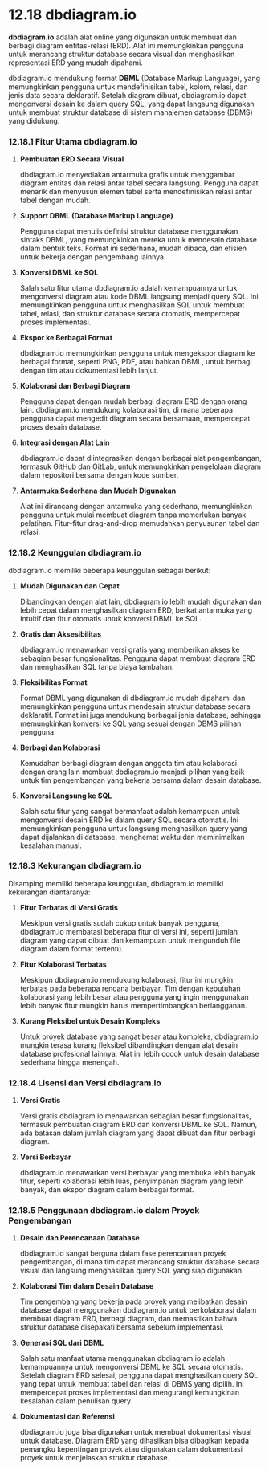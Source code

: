 # 12.18 **dbdiagram.io**

**dbdiagram.io** adalah alat online yang digunakan untuk membuat dan berbagi diagram entitas-relasi (ERD). Alat ini memungkinkan pengguna untuk merancang struktur database secara visual dan menghasilkan representasi ERD yang mudah dipahami. 

dbdiagram.io mendukung format **DBML** (Database Markup Language), yang memungkinkan pengguna untuk mendefinisikan tabel, kolom, relasi, dan jenis data secara deklaratif. Setelah diagram dibuat, dbdiagram.io dapat mengonversi desain ke dalam query SQL, yang dapat langsung digunakan untuk membuat struktur database di sistem manajemen database (DBMS) yang didukung.

### **12.18.1 Fitur Utama dbdiagram.io**

1. **Pembuatan ERD Secara Visual**
    
    dbdiagram.io menyediakan antarmuka grafis untuk menggambar diagram entitas dan relasi antar tabel secara langsung. Pengguna dapat menarik dan menyusun elemen tabel serta mendefinisikan relasi antar tabel dengan mudah.
    
2. **Support DBML (Database Markup Language)**
    
    Pengguna dapat menulis definisi struktur database menggunakan sintaks DBML, yang memungkinkan mereka untuk mendesain database dalam bentuk teks. Format ini sederhana, mudah dibaca, dan efisien untuk bekerja dengan pengembang lainnya.
    
3. **Konversi DBML ke SQL**
    
    Salah satu fitur utama dbdiagram.io adalah kemampuannya untuk mengonversi diagram atau kode DBML langsung menjadi query SQL. Ini memungkinkan pengguna untuk menghasilkan SQL untuk membuat tabel, relasi, dan struktur database secara otomatis, mempercepat proses implementasi.
    
4. **Ekspor ke Berbagai Format**
    
    dbdiagram.io memungkinkan pengguna untuk mengekspor diagram ke berbagai format, seperti PNG, PDF, atau bahkan DBML, untuk berbagi dengan tim atau dokumentasi lebih lanjut.
    
5. **Kolaborasi dan Berbagi Diagram**
    
    Pengguna dapat dengan mudah berbagi diagram ERD dengan orang lain. dbdiagram.io mendukung kolaborasi tim, di mana beberapa pengguna dapat mengedit diagram secara bersamaan, mempercepat proses desain database.
    
6. **Integrasi dengan Alat Lain**
    
    dbdiagram.io dapat diintegrasikan dengan berbagai alat pengembangan, termasuk GitHub dan GitLab, untuk memungkinkan pengelolaan diagram dalam repositori bersama dengan kode sumber.
    
7. **Antarmuka Sederhana dan Mudah Digunakan**
    
    Alat ini dirancang dengan antarmuka yang sederhana, memungkinkan pengguna untuk mulai membuat diagram tanpa memerlukan banyak pelatihan. Fitur-fitur drag-and-drop memudahkan penyusunan tabel dan relasi.
    

### **12.18.2 Keunggulan dbdiagram.io**

dbdiagram.io memiliki beberapa keunggulan sebagai berikut:

1. **Mudah Digunakan dan Cepat**
    
    Dibandingkan dengan alat lain, dbdiagram.io lebih mudah digunakan dan lebih cepat dalam menghasilkan diagram ERD, berkat antarmuka yang intuitif dan fitur otomatis untuk konversi DBML ke SQL.
    
2. **Gratis dan Aksesibilitas**
    
    dbdiagram.io menawarkan versi gratis yang memberikan akses ke sebagian besar fungsionalitas. Pengguna dapat membuat diagram ERD dan menghasilkan SQL tanpa biaya tambahan.
    
3. **Fleksibilitas Format**
    
    Format DBML yang digunakan di dbdiagram.io mudah dipahami dan memungkinkan pengguna untuk mendesain struktur database secara deklaratif. Format ini juga mendukung berbagai jenis database, sehingga memungkinkan konversi ke SQL yang sesuai dengan DBMS pilihan pengguna.
    
4. **Berbagi dan Kolaborasi**
    
    Kemudahan berbagi diagram dengan anggota tim atau kolaborasi dengan orang lain membuat dbdiagram.io menjadi pilihan yang baik untuk tim pengembangan yang bekerja bersama dalam desain database.
    
5. **Konversi Langsung ke SQL**
    
    Salah satu fitur yang sangat bermanfaat adalah kemampuan untuk mengonversi desain ERD ke dalam query SQL secara otomatis. Ini memungkinkan pengguna untuk langsung menghasilkan query yang dapat dijalankan di database, menghemat waktu dan meminimalkan kesalahan manual.
    

### **12.18.3 Kekurangan dbdiagram.io**

Disamping memiliki beberapa keunggulan, dbdiagram.io memiliki kekurangan diantaranya:

1. **Fitur Terbatas di Versi Gratis**
    
    Meskipun versi gratis sudah cukup untuk banyak pengguna, dbdiagram.io membatasi beberapa fitur di versi ini, seperti jumlah diagram yang dapat dibuat dan kemampuan untuk mengunduh file diagram dalam format tertentu.
    
2. **Fitur Kolaborasi Terbatas**
    
    Meskipun dbdiagram.io mendukung kolaborasi, fitur ini mungkin terbatas pada beberapa rencana berbayar. Tim dengan kebutuhan kolaborasi yang lebih besar atau pengguna yang ingin menggunakan lebih banyak fitur mungkin harus mempertimbangkan berlangganan.
    
3. **Kurang Fleksibel untuk Desain Kompleks**
    
    Untuk proyek database yang sangat besar atau kompleks, dbdiagram.io mungkin terasa kurang fleksibel dibandingkan dengan alat desain database profesional lainnya. Alat ini lebih cocok untuk desain database sederhana hingga menengah.
    

### **12.18.4 Lisensi dan Versi dbdiagram.io**

1. **Versi Gratis**
    
    Versi gratis dbdiagram.io menawarkan sebagian besar fungsionalitas, termasuk pembuatan diagram ERD dan konversi DBML ke SQL. Namun, ada batasan dalam jumlah diagram yang dapat dibuat dan fitur berbagi diagram.
    
2. **Versi Berbayar**
    
    dbdiagram.io menawarkan versi berbayar yang membuka lebih banyak fitur, seperti kolaborasi lebih luas, penyimpanan diagram yang lebih banyak, dan ekspor diagram dalam berbagai format.
    

### **12.18.5 Penggunaan dbdiagram.io dalam Proyek Pengembangan**

1. **Desain dan Perencanaan Database**
    
    dbdiagram.io sangat berguna dalam fase perencanaan proyek pengembangan, di mana tim dapat merancang struktur database secara visual dan langsung menghasilkan query SQL yang siap digunakan.
    
2. **Kolaborasi Tim dalam Desain Database**
    
    Tim pengembang yang bekerja pada proyek yang melibatkan desain database dapat menggunakan dbdiagram.io untuk berkolaborasi dalam membuat diagram ERD, berbagi diagram, dan memastikan bahwa struktur database disepakati bersama sebelum implementasi.
    
3. **Generasi SQL dari DBML**
    
    Salah satu manfaat utama menggunakan dbdiagram.io adalah kemampuannya untuk mengonversi DBML ke SQL secara otomatis. Setelah diagram ERD selesai, pengguna dapat menghasilkan query SQL yang tepat untuk membuat tabel dan relasi di DBMS yang dipilih. Ini mempercepat proses implementasi dan mengurangi kemungkinan kesalahan dalam penulisan query.
    
4. **Dokumentasi dan Referensi**
    
    dbdiagram.io juga bisa digunakan untuk membuat dokumentasi visual untuk database. Diagram ERD yang dihasilkan bisa dibagikan kepada pemangku kepentingan proyek atau digunakan dalam dokumentasi proyek untuk menjelaskan struktur database.